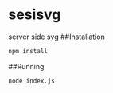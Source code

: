 sesisvg
=======
server side svg
##Installation
```bash
npm install
```
##Running
```bash
node index.js
```
